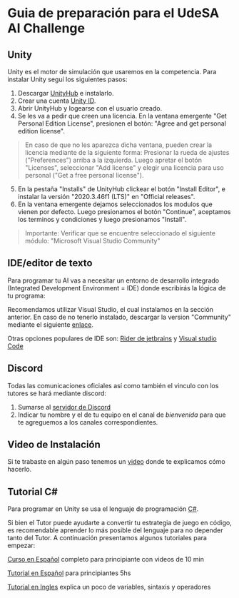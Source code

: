 # Guia de preparación para el UdeSA AI Challenge


## Unity
Unity es el motor de simulación que usaremos en la competencia. Para instalar Unity seguí los siguientes pasos:

1. Descargar [UnityHub](https://unity3d.com/get-unity/download) e instalarlo.
2. Crear una cuenta [Unity ID](https://id.unity.com/account/new).
3. Abrir UnityHub y logearse con el usuario creado.
4. Se les va a pedir que creen una licencia. En la ventana emergente "Get Personal Edition License", presionen el botón: "Agree and get personal edition license".
 > En caso de que no les aparezca dicha ventana, pueden crear la licencia mediante de la siguiente forma:
Presionar la rueda de ajustes ("Preferences") arriba a la izquierda. Luego apretar el botón "Licenses", seleccionar "Add license" y elegir una licencia para uso personal ("Get a free personal license").
5. En la pestaña "Installs" de UnityHub clickear el botón "Install Editor", e instalar la versión "2020.3.46f1 (LTS)" en "Official releases". 
6. En la ventana emergente dejamos seleccionados los modulos que vienen por defecto. Luego presionamos el botón "Continue", aceptamos los terminos y condiciones y luego presionamos "Install".
> Importante: Verificar que se encuentre seleccionado el siguiente módulo: "Microsoft Visual Studio Community"



## IDE/editor de texto
Para programar tu AI vas a necesitar un entorno de desarrollo integrado (Integrated Development Environment = IDE) donde escribirás la lógica de tu programa:

Recomendamos utilizar Visual Studio, el cual instalamos en la sección anterior. En caso de no tenerlo instalado, descargar la version "Community" mediante el siguiente [enlace](https://visualstudio.microsoft.com/es/).

Otras opciones populares de IDE son: [Rider de jetbrains](https://www.jetbrains.com/es-es/rider/) y [Visual studio Code](https://code.visualstudio.com/) 


## Discord
Todas las comunicaciones oficiales así como también el vinculo con los tutores se hará mediante discord:

1.  Sumarse al [servidor de Discord](https://discord.gg/Hx3jBwsYua)
2.  Indicar tu nombre y el de tu equipo en el canal de *bienvenida* para que te agreguemos a los canales correspondientes.

## Video de Instalación

Si te trabaste en algún paso tenemos un [video](https://www.youtube.com/watch?v=m0YxWy0YFxI) donde te explicamos cómo hacerlo.

## Tutorial C#

Para programar en Unity se usa el lenguaje de programación [C#](https://es.wikipedia.org/wiki/C_Sharp).

Si bien el Tutor puede ayudarte a convertir tu estrategia de juego en código, es recomendable aprender lo más posible del lenguaje para no depender tanto del Tutor. A continuación presentamos algunos tutoriales para empezar:

[Curso en Español](https://youtube.com/playlist?list=PLAzlSdU-KYwULKOjG-OxSZ2WCXiz05Ikz) completo para principiante con videos de 10 min 

[Tutorial en Español](https://youtu.be/6W2wYwHQNT4) para principiantes 5hs

[Tutorial en Ingles](https://youtu.be/gfkTfcpWqAY?t=1125) explica un poco de variables, sintaxis y operadores


